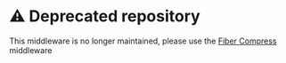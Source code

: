 # ⚠️ Deprecated repository

This middleware is no longer maintained, please use the [Fiber Compress](https://github.com/gofiber/fiber/blob/master/middleware/compress.md) middleware
